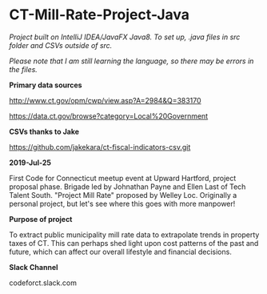 # CT-Mill-Rate-Project-Java

*Project built on IntelliJ IDEA/JavaFX Java8. To set up, .java files in src folder and CSVs outside of src.*

*Please note that I am still learning the language, so there may be errors in the files.*

**Primary data sources**

http://www.ct.gov/opm/cwp/view.asp?A=2984&Q=383170

https://data.ct.gov/browse?category=Local%20Government

**CSVs thanks to Jake**

https://github.com/jakekara/ct-fiscal-indicators-csv.git

<b>2019-Jul-25</b>

First Code for Connecticut meetup event at Upward Hartford, project proposal phase. Brigade led by Johnathan Payne and Ellen Last of Tech Talent South. "Project Mill Rate" proposed by Welley Loc. Originally a personal project, but let's see where this goes with more manpower!

**Purpose of project**

To extract public municipality mill rate data to extrapolate trends in property taxes of CT. This can perhaps shed light upon cost patterns of the past and future, which can affect our overall lifestyle and financial decisions.

**Slack Channel**

codeforct.slack.com

